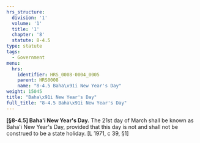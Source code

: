```yaml
---
hrs_structure:
  division: '1'
  volume: '1'
  title: '1'
  chapter: '8'
  statute: 8-4.5
type: statute
tags:
  - Government
menu:
  hrs:
    identifier: HRS_0008-0004_0005
    parent: HRS0008
    name: "8-4.5 Baha\x91i New Year's Day"
weight: 15045
title: "Baha\x91i New Year's Day"
full_title: "8-4.5 Baha\x91i New Year's Day"
---
```

**[§8-4.5] Baha'i New Year's Day.** The 21st day of March shall be known as Baha'i New Year's Day, provided that this day is not and shall not be construed to be a state holiday. [L 1971, c 39, §1]